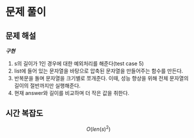   # 문제 풀이

## 문제 해설

***구현***

1. s의 길이가 1인 경우에 대한 예외처리를 해준다(test case 5)
2. list에 들어 있는 문자열을 바탕으로 압축된 문자열을 만들어주는 함수를 만든다.
3. 반복문을 돌며 문자열을 크기별로 쪼개준다. 이때, 성능 향상을 위해 전체 문자열의 길이의 절반까지만 실행해준다.
4. 현재 answer와 길이를 비교하며 더 작은 값을 취한다.

## 시간 복잡도

$$O(len(s)^2)$$



